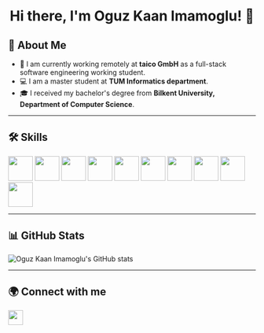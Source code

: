 <h1 align="center">Hi there, I'm Oguz Kaan Imamoglu! 👋</h1>

## 🚀 About Me  
- 🏢 I am currently working remotely at **taico GmbH** as a full-stack software engineering working student.  
- 💻 I am a master student at **TUM Informatics department**.
- 🎓 I received my bachelor's degree from **Bilkent University, Department of Computer Science**.
---

## 🛠️ Skills  

<p align="left">
    <img src="https://cdn.jsdelivr.net/gh/devicons/devicon/icons/python/python-original.svg" width="50" height="50"/>
    <img src="https://cdn.jsdelivr.net/gh/devicons/devicon/icons/react/react-original.svg" width="50" height="50"/>
    <img src="https://cdn.jsdelivr.net/gh/devicons/devicon/icons/java/java-original.svg" width="50" height="50"/>
    <img src="https://cdn.jsdelivr.net/gh/devicons/devicon/icons/postgresql/postgresql-original.svg" width="50" height="50"/>
    <img src="https://cdn.jsdelivr.net/gh/devicons/devicon/icons/docker/docker-original.svg" width="50" height="50"/>
    <img src="https://cdn.jsdelivr.net/gh/devicons/devicon/icons/googlecloud/googlecloud-original.svg" width="50" height="50"/>
    <img src="https://cdn.jsdelivr.net/gh/devicons/devicon/icons/spring/spring-original.svg" width="50" height="50"/>
    <img src="https://cdn.jsdelivr.net/gh/devicons/devicon/icons/pytorch/pytorch-original.svg" width="50" height="50"/>
    <img src="https://cdn.jsdelivr.net/gh/devicons/devicon/icons/git/git-original.svg" width="50" height="50"/>
    <img src="https://cdn.jsdelivr.net/gh/devicons/devicon/icons/linux/linux-original.svg" width="50" height="50"/>
</p>

---

## 📊 GitHub Stats  

![Oguz Kaan Imamoglu's GitHub stats](https://github-readme-stats.vercel.app/api?username=OguzKaanImamoglu&show_icons=true&theme=dark)  

---

## 🌍 Connect with me  

<p align="left">
    <a href="https://www.linkedin.com/in/oguz-kaan-imamoglu/" target="_blank">
        <img src="https://cdn.jsdelivr.net/gh/devicons/devicon/icons/linkedin/linkedin-original.svg" width="30" height="30"/>
    </a>
</p>

